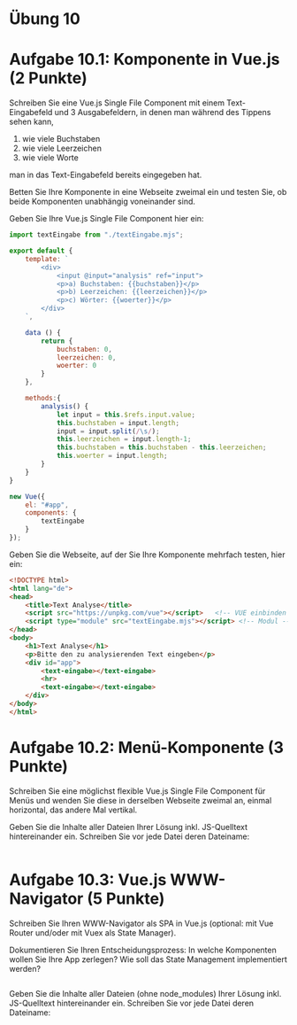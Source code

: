 # Übung 10

# Aufgabe 10.1: Komponente in Vue.js (2 Punkte)
Schreiben Sie eine Vue.js Single File Component mit einem Text-Eingabefeld und 3 Ausgabefeldern, in denen man während des Tippens sehen kann, 
1. wie viele Buchstaben 
2. wie viele Leerzeichen 
3. wie viele Worte

man in das Text-Eingabefeld bereits eingegeben hat.

Betten Sie Ihre Komponente in eine Webseite zweimal ein und testen Sie, ob beide Komponenten unabhängig voneinander sind.

Geben Sie Ihre Vue.js Single File Component hier ein:
```js
import textEingabe from "./textEingabe.mjs";

export default {
    template: `
        <div>
            <input @input="analysis" ref="input">
            <p>a) Buchstaben: {{buchstaben}}</p>
            <p>b) Leerzeichen: {{leerzeichen}}</p>
            <p>c) Wörter: {{woerter}}</p>
        </div>
    `,

    data () {
        return {
            buchstaben: 0,
            leerzeichen: 0,
            woerter: 0
        }
    },

    methods:{
        analysis() {
            let input = this.$refs.input.value;
            this.buchstaben = input.length;
            input = input.split(/\s/);
            this.leerzeichen = input.length-1;
            this.buchstaben = this.buchstaben - this.leerzeichen;
            this.woerter = input.length;
        }
    }
}

new Vue({
    el: "#app",
    components: {
        textEingabe
    }
});
```

Geben Sie die Webseite, auf der Sie Ihre Komponente mehrfach testen, hier ein:
```html
<!DOCTYPE html>
<html lang="de">
<head>
    <title>Text Analyse</title>
    <script src="https://unpkg.com/vue"></script>   <!-- VUE einbinden -->
    <script type="module" src="textEingabe.mjs"></script> <!-- Modul -->
</head>
<body>
    <h1>Text Analyse</h1>
    <p>Bitte den zu analysierenden Text eingeben</p>
    <div id="app">
        <text-eingabe></text-eingabe>
        <hr>
        <text-eingabe></text-eingabe>
    </div>
</body>
</html>
```

# Aufgabe 10.2: Menü-Komponente (3 Punkte)
Schreiben Sie eine möglichst flexible Vue.js Single File Component für Menüs und wenden Sie diese in derselben Webseite zweimal an, einmal horizontal, das andere Mal vertikal.

Geben Sie die Inhalte aller Dateien Ihrer Lösung inkl. JS-Quelltext hintereinander ein. Schreiben Sie vor jede Datei deren Dateiname:
```js

```

# Aufgabe 10.3: Vue.js WWW-Navigator (5 Punkte)
Schreiben Sie Ihren WWW-Navigator als SPA in Vue.js (optional: mit Vue Router und/oder mit Vuex als State Manager).

Dokumentieren Sie Ihren Entscheidungsprozess: In welche Komponenten wollen Sie Ihre App zerlegen? Wie soll das State Management implementiert werden?
```

```

Geben Sie die Inhalte aller Dateien (ohne node_modules) Ihrer Lösung inkl. JS-Quelltext hintereinander ein. Schreiben Sie vor jede Datei deren Dateiname:
```

```